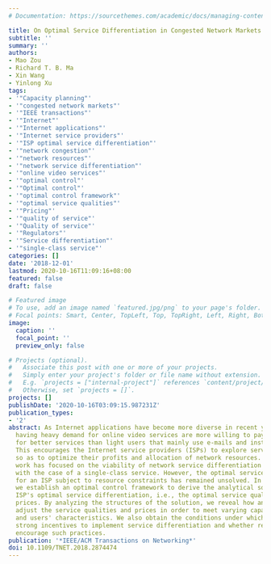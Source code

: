 ```yaml
---
# Documentation: https://sourcethemes.com/academic/docs/managing-content/

title: On Optimal Service Differentiation in Congested Network Markets
subtitle: ''
summary: ''
authors:
- Mao Zou
- Richard T. B. Ma
- Xin Wang
- Yinlong Xu
tags:
- '"Capacity planning"'
- '"congested network markets"'
- '"IEEE transactions"'
- '"Internet"'
- '"Internet applications"'
- '"Internet service providers"'
- '"ISP optimal service differentiation"'
- '"network congestion"'
- '"network resources"'
- '"network service differentiation"'
- '"online video services"'
- '"optimal control"'
- '"Optimal control"'
- '"optimal control framework"'
- '"optimal service qualities"'
- '"Pricing"'
- '"quality of service"'
- '"Quality of service"'
- '"Regulators"'
- '"Service differentiation"'
- '"single-class service"'
categories: []
date: '2018-12-01'
lastmod: 2020-10-16T11:09:16+08:00
featured: false
draft: false

# Featured image
# To use, add an image named `featured.jpg/png` to your page's folder.
# Focal points: Smart, Center, TopLeft, Top, TopRight, Left, Right, BottomLeft, Bottom, BottomRight.
image:
  caption: ''
  focal_point: ''
  preview_only: false

# Projects (optional).
#   Associate this post with one or more of your projects.
#   Simply enter your project's folder or file name without extension.
#   E.g. `projects = ["internal-project"]` references `content/project/deep-learning/index.md`.
#   Otherwise, set `projects = []`.
projects: []
publishDate: '2020-10-16T03:09:15.987231Z'
publication_types:
- '2'
abstract: As Internet applications have become more diverse in recent years, users
  having heavy demand for online video services are more willing to pay higher prices
  for better services than light users that mainly use e-mails and instant messages.
  This encourages the Internet service providers (ISPs) to explore service differentiation
  so as to optimize their profits and allocation of network resources. Much prior
  work has focused on the viability of network service differentiation by comparing
  with the case of a single-class service. However, the optimal service differentiation
  for an ISP subject to resource constraints has remained unsolved. In this paper,
  we establish an optimal control framework to derive the analytical solution to an
  ISP's optimal service differentiation, i.e., the optimal service qualities and associated
  prices. By analyzing the structures of the solution, we reveal how an ISP should
  adjust the service qualities and prices in order to meet varying capacity constraints
  and users' characteristics. We also obtain the conditions under which ISPs have
  strong incentives to implement service differentiation and whether regulators should
  encourage such practices.
publication: '*IEEE/ACM Transactions on Networking*'
doi: 10.1109/TNET.2018.2874474
---
```

